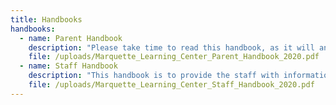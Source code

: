 ```yaml
---
title: Handbooks
handbooks:
  - name: Parent Handbook
    description: "Please take time to read this handbook, as it will answer many of the questions you may have concerning our policies and procedures. Our goal is to supplement your parenting and support you in your role as a working parent/guardian."
    file: /uploads/Marquette_Learning_Center_Parent_Handbook_2020.pdf
  - name: Staff Handbook
    description: "This handbook is to provide the staff with information about our policies, procedures, and rules. If this does NOT answer your questions with complete clarity, please feel free to ask the Director for assistance with any questions."
    file: /uploads/Marquette_Learning_Center_Staff_Handbook_2020.pdf
---
```

